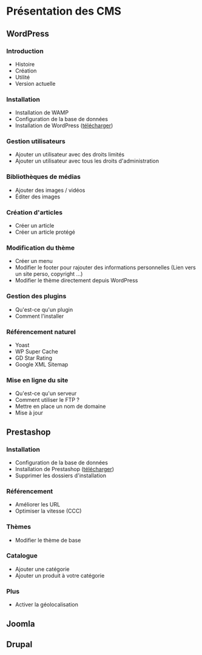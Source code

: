 # Présentation des CMS 

## WordPress 

### Introduction 

* Histoire
* Création 
* Utilité 
* Version actuelle 

### Installation 
* Installation de WAMP 
* Configuration de la base de données 
* Installation de WordPress ([télécharger](https://fr.wordpress.org/txt-download/))

### Gestion utilisateurs 
* Ajouter un utilisateur avec des droits limités 
* Ajouter un utilisateur avec tous les droits d'administration 

### Bibliothèques de médias 
* Ajouter des images / vidéos 
* Éditer des images 

### Création d'articles 
* Créer un article 
* Créer un article protégé 

### Modification du thème
* Créer un menu 
* Modifier le footer pour rajouter des informations personnelles (Lien vers un site perso, copyright ...)
* Modifier le thème directement depuis WordPress 

### Gestion des plugins 
* Qu'est-ce qu'un plugin 
* Comment l'installer 

### Référencement naturel 
* Yoast 
* WP Super Cache 
* GD Star Rating 
* Google XML Sitemap 

### Mise en ligne du site 	
* Qu'est-ce qu'un serveur 
* Comment utiliser le FTP ? 
* Mettre en place un nom de domaine 
* Mise à jour 

## Prestashop 

### Installation 
* Configuration de la base de données 
* Installation de Prestashop ([télécharger](https://www.prestashop.com/ajax/controller.php?method=download&type=releases&file=prestashop_1.6.1.5.zip&language=fr))
* Supprimer les dossiers d'installation 			

### Référencement 
* Améliorer les URL
* Optimiser la vitesse (CCC)

### Thèmes 
* Modifier le thème de base 

### Catalogue 
* Ajouter une catégorie 
* Ajouter un produit à votre catégorie 

### Plus 
* Activer la géolocalisation 


## Joomla 

## Drupal 

